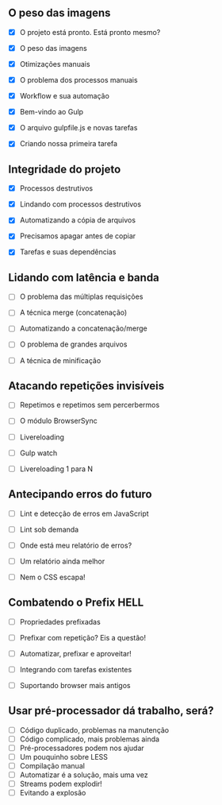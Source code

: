 ## O peso das imagens

- [x] O projeto está pronto. Está pronto mesmo?
- [x] O peso das imagens
- [x] Otimizações manuais
- [x] O problema dos processos manuais
- [x] Workflow e sua automação
- [x] Bem-vindo ao Gulp
- [x] O arquivo gulpfile.js e novas tarefas
- [x] Criando nossa primeira tarefa


## Integridade do projeto

- [x] Processos destrutivos
- [x] Lindando com processos destrutivos
- [x] Automatizando a cópia de arquivos
- [x] Precisamos apagar antes de copiar
- [x] Tarefas e suas dependências


## Lidando com latência e banda

- [ ] O problema das múltiplas requisições
- [ ] A técnica merge (concatenação)
- [ ] Automatizando a concatenação/merge
- [ ] O problema de grandes arquivos
- [ ] A técnica de minificação


## Atacando repetições invisíveis

- [ ] Repetimos e repetimos sem percerbermos
- [ ] O módulo BrowserSync
- [ ] Livereloading
- [ ] Gulp watch
- [ ] Livereloading 1 para N


## Antecipando erros do futuro

- [ ] Lint e detecção de erros em JavaScript
- [ ] Lint sob demanda
- [ ] Onde está meu relatório de erros?
- [ ] Um relatório ainda melhor
- [ ] Nem o CSS escapa!


## Combatendo o Prefix HELL

- [ ] Propriedades prefixadas
- [ ] Prefixar com repetição? Eis a questão!
- [ ] Automatizar, prefixar e aproveitar!
- [ ] Integrando com tarefas existentes
- [ ] Suportando browser mais antigos


## Usar pré-processador dá trabalho, será?

- [ ] Código duplicado, problemas na manutenção
- [ ] Código complicado, mais problemas ainda
- [ ] Pré-processadores podem nos ajudar
- [ ] Um pouquinho sobre LESS
- [ ] Compilação manual
- [ ] Automatizar é a solução, mais uma vez
- [ ] Streams podem explodir!
- [ ] Evitando a explosão